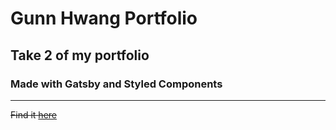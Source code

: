 # Gunn Hwang Portfolio

## Take 2 of my portfolio

### Made with Gatsby and Styled Components

---

~~Find it [here](!https://gunnhwang.com)~~
